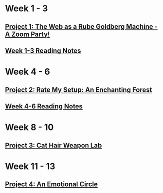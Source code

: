 # Week 1 - 3

## [Project 1: The Web as a Rube Goldberg Machine - A Zoom Party!](https://nanyij-world.github.io/accd-ctsp21/Project1%20) 


## [Week 1-3 Reading Notes](https://nanyij-world.github.io/accd-ctsp21/Week%201-3%20Reading%20Notes)


# Week 4 - 6
## [Project 2: Rate My Setup: An Enchanting Forest](https://nanyij-world.github.io/accd-ctsp21/Project2%20)

## [Week 4-6 Reading Notes](https://nanyij-world.github.io/accd-ctsp21/Week%201-3%20Reading%20Notes)

# Week 8 - 10
## [Project 3: Cat Hair Weapon Lab](https://nanyij-world.github.io/accd-ctsp21/Project3%20)

# Week 11 - 13 
## [Project 4: An Emotional Circle](https://nanyij-world.github.io/accd-ctsp21/Project4%20)
